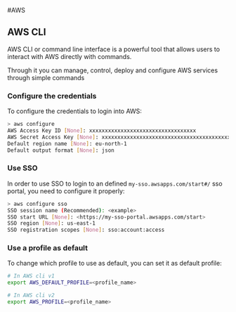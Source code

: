 #AWS 

## AWS CLI

AWS CLI or command line interface is a powerful tool that allows users to interact with AWS directly with commands. 

Through it you can manage, control, deploy and configure AWS services through simple commands



### Configure the credentials

To configure the credentials to login into AWS: 

```bash
> aws configure
AWS Access Key ID [None]: xxxxxxxxxxxxxxxxxxxxxxxxxxxxxxxxxx
AWS Secret Access Key [None]: xxxxxxxxxxxxxxxxxxxxxxxxxxxxxxxxxxxxxxxxxx
Default region name [None]: eu-north-1
Default output format [None]: json
```

### Use SSO

In order to use SSO to login to an defined `my-sso.awsapps.com/start#/` sso portal, you need to configure it properly: 

```bash
> aws configure sso
SSO session name (Recommended): <example>
SSO start URL [None]: <https://my-sso-portal.awsapps.com/start>
SSO region [None]: us-east-1
SSO registration scopes [None]: sso:account:access
```


### Use a profile as default

To change which profile to use as default, you can set it as default profile: 

```bash
# In AWS cli v1
export AWS_DEFAULT_PROFILE=<profile_name>

# In AWS cli v2
export AWS_PROFILE=<profile_name>
```